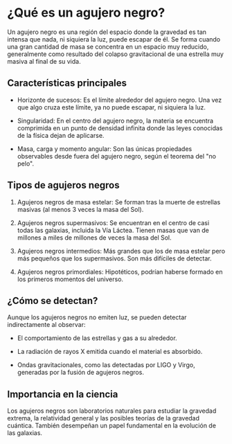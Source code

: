 # ¿Qué es un agujero negro?

Un agujero negro es una región del espacio donde la gravedad es tan intensa que nada, ni siquiera la luz, puede escapar de él. Se forma cuando una gran cantidad de masa se concentra en un espacio muy reducido, generalmente como resultado del colapso gravitacional de una estrella muy masiva al final de su vida.

## Características principales

- Horizonte de sucesos: Es el límite alrededor del agujero negro. Una vez que algo cruza este límite, ya no puede escapar, ni siquiera la luz.

- Singularidad: En el centro del agujero negro, la materia se encuentra comprimida en un punto de densidad infinita donde las leyes conocidas de la física dejan de aplicarse.

- Masa, carga y momento angular: Son las únicas propiedades observables desde fuera del agujero negro, según el teorema del "no pelo".

## Tipos de agujeros negros

1. Agujeros negros de masa estelar: Se forman tras la muerte de estrellas masivas (al menos 3 veces la masa del Sol).

2. Agujeros negros supermasivos: Se encuentran en el centro de casi todas las galaxias, incluida la Vía Láctea. Tienen masas que van de millones a miles de millones de veces la masa del Sol.

3. Agujeros negros intermedios: Más grandes que los de masa estelar pero más pequeños que los supermasivos. Son más difíciles de detectar.

4. Agujeros negros primordiales: Hipotéticos, podrían haberse formado en los primeros momentos del universo.

## ¿Cómo se detectan?

Aunque los agujeros negros no emiten luz, se pueden detectar indirectamente al observar:

- El comportamiento de las estrellas y gas a su alrededor.

- La radiación de rayos X emitida cuando el material es absorbido.

- Ondas gravitacionales, como las detectadas por LIGO y Virgo, generadas por la fusión de agujeros negros.

## Importancia en la ciencia

Los agujeros negros son laboratorios naturales para estudiar la gravedad extrema, la relatividad general y las posibles teorías de la gravedad cuántica. También desempeñan un papel fundamental en la evolución de las galaxias.
